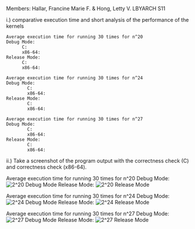 Members: Hallar, Francine Marie F. & Hong, Letty V.  LBYARCH S11

i.) comparative execution time and short analysis of the performance of the kernels
    
    Average execution time for running 30 times for n^20
    Debug Mode:
          C: 
          x86-64:
    Release Mode:
          C: 
          x86-64:
        
    Average execution time for running 30 times for n^24
    Debug Mode:
            C: 
            x86-64:
    Release Mode:
            C: 
            x86-64:

    Average execution time for running 30 times for n^27
    Debug Mode:
            C: 
            x86-64:
    Release Mode:
            C: 
            x86-64:

 ii.) Take a screenshot of the program output with the correctness check (C) and correctness check (x86-64).
 
Average execution time for running 30 times for n^20
Debug Mode:
    ![2^20 Debug Mode](https://github.com/HooDue/mp2_Hallar_Hong/assets/98597121/5c73cccb-5aa8-4e02-a955-0f69a2bc2480)
Release Mode:
    ![2^20 Release Mode](https://github.com/HooDue/mp2_Hallar_Hong/assets/98597121/27fdc013-d2ba-4f31-80ca-4b93ce5a6bc5)
        
Average execution time for running 30 times for n^24
Debug Mode:
  ![2^24 Debug Mode](https://github.com/HooDue/mp2_Hallar_Hong/assets/98597121/05c152ed-dc62-48f2-a3f9-ae19651cab5b)
Release Mode:
  ![2^24 Release Mode](https://github.com/HooDue/mp2_Hallar_Hong/assets/98597121/c029ba51-130b-4d2c-a1e9-2576e4097b2d)

Average execution time for running 30 times for n^27
Debug Mode:
  ![2^27 Debug Mode](https://github.com/HooDue/mp2_Hallar_Hong/assets/98597121/6eebf007-3cbb-4944-89cf-08cebc1f4dc4)
Release Mode:
  ![2^27 Release Mode](https://github.com/HooDue/mp2_Hallar_Hong/assets/98597121/17ea08fd-c934-497d-a02a-12834305a86f)     
